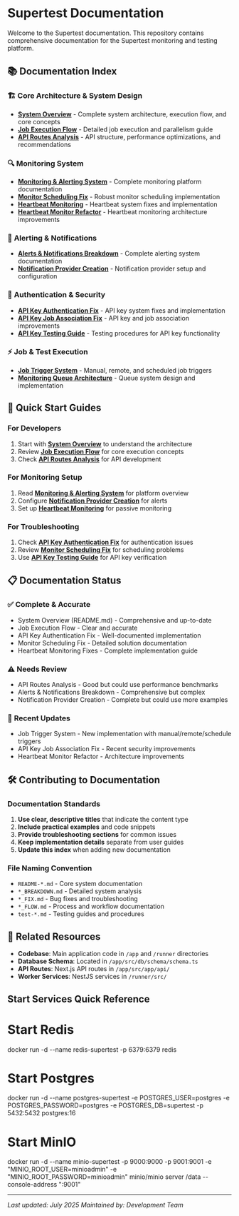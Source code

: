 # Supertest Documentation

Welcome to the Supertest documentation. This repository contains comprehensive documentation for the Supertest monitoring and testing platform.

## 📚 Documentation Index

### 🏗️ **Core Architecture & System Design**
- **[System Overview](README.md)** - Complete system architecture, execution flow, and core concepts
- **[Job Execution Flow](README-job-execution.md)** - Detailed job execution and parallelism guide
- **[API Routes Analysis](API_ROUTES_ANALYSIS.md)** - API structure, performance optimizations, and recommendations

### 🔍 **Monitoring System**
- **[Monitoring & Alerting System](MONITORING_README.md)** - Complete monitoring platform documentation
- **[Monitor Scheduling Fix](MONITOR_SCHEDULING_FIX.md)** - Robust monitor scheduling implementation
- **[Heartbeat Monitoring](HEARTBEAT_AND_MONITORING_FIXES.md)** - Heartbeat system fixes and implementation
- **[Heartbeat Monitor Refactor](HEARTBEAT_MONITOR_REFACTOR.md)** - Heartbeat monitoring architecture improvements

### 🚨 **Alerting & Notifications**
- **[Alerts & Notifications Breakdown](ALERTS_AND_NOTIFICATIONS_BREAKDOWN.md)** - Complete alerting system documentation
- **[Notification Provider Creation](NOTIFICATION_PROVIDER_CREATION_FLOW.md)** - Notification provider setup and configuration

### 🔑 **Authentication & Security**
- **[API Key Authentication Fix](API_KEY_AUTH_FIX.md)** - API key system fixes and implementation
- **[API Key Job Association Fix](API_KEY_JOB_ASSOCIATION_FIX.md)** - API key and job association improvements
- **[API Key Testing Guide](test-api-key-fix.md)** - Testing procedures for API key functionality

### ⚡ **Job & Test Execution**
- **[Job Trigger System](JOB_TRIGGER_SYSTEM_DOCUMENTATION.md)** - Manual, remote, and scheduled job triggers
- **[Monitoring Queue Architecture](MONITORING_QUEUE_ARCHITECTURE.md)** - Queue system design and implementation

## 🎯 **Quick Start Guides**

### For Developers
1. Start with **[System Overview](README.md)** to understand the architecture
2. Review **[Job Execution Flow](README-job-execution.md)** for core execution concepts
3. Check **[API Routes Analysis](API_ROUTES_ANALYSIS.md)** for API development

### For Monitoring Setup
1. Read **[Monitoring & Alerting System](MONITORING_README.md)** for platform overview
2. Configure **[Notification Provider Creation](NOTIFICATION_PROVIDER_CREATION_FLOW.md)** for alerts
3. Set up **[Heartbeat Monitoring](HEARTBEAT_AND_MONITORING_FIXES.md)** for passive monitoring

### For Troubleshooting
1. Check **[API Key Authentication Fix](API_KEY_AUTH_FIX.md)** for authentication issues
2. Review **[Monitor Scheduling Fix](MONITOR_SCHEDULING_FIX.md)** for scheduling problems
3. Use **[API Key Testing Guide](test-api-key-fix.md)** for API key verification

## 📋 **Documentation Status**

### ✅ **Complete & Accurate**
- System Overview (README.md) - Comprehensive and up-to-date
- Job Execution Flow - Clear and accurate
- API Key Authentication Fix - Well-documented implementation
- Monitor Scheduling Fix - Detailed solution documentation
- Heartbeat Monitoring Fixes - Complete implementation guide

### ⚠️ **Needs Review**
- API Routes Analysis - Good but could use performance benchmarks
- Alerts & Notifications Breakdown - Comprehensive but complex
- Notification Provider Creation - Complete but could use more examples

### 🔄 **Recent Updates**
- Job Trigger System - New implementation with manual/remote/schedule triggers
- API Key Job Association Fix - Recent security improvements
- Heartbeat Monitor Refactor - Architecture improvements

## 🛠️ **Contributing to Documentation**

### Documentation Standards
1. **Use clear, descriptive titles** that indicate the content type
2. **Include practical examples** and code snippets
3. **Provide troubleshooting sections** for common issues
4. **Keep implementation details** separate from user guides
5. **Update this index** when adding new documentation

### File Naming Convention
- `README-*.md` - Core system documentation
- `*_BREAKDOWN.md` - Detailed system analysis
- `*_FIX.md` - Bug fixes and troubleshooting
- `*_FLOW.md` - Process and workflow documentation
- `test-*.md` - Testing guides and procedures

## 🔗 **Related Resources**

- **Codebase**: Main application code in `/app` and `/runner` directories
- **Database Schema**: Located in `/app/src/db/schema/schema.ts`
- **API Routes**: Next.js API routes in `/app/src/app/api/`
- **Worker Services**: NestJS services in `/runner/src/`


## Start Services Quick Reference

# Start Redis
docker run -d --name redis-supertest -p 6379:6379 redis

# Start Postgres
docker run -d --name postgres-supertest -e POSTGRES_USER=postgres -e POSTGRES_PASSWORD=postgres -e POSTGRES_DB=supertest -p 5432:5432 postgres:16

# Start MinIO
docker run -d --name minio-supertest -p 9000:9000 -p 9001:9001 -e "MINIO_ROOT_USER=minioadmin" -e "MINIO_ROOT_PASSWORD=minioadmin" minio/minio server /data --console-address ":9001"

---

*Last updated: July 2025*
*Maintained by: Development Team*